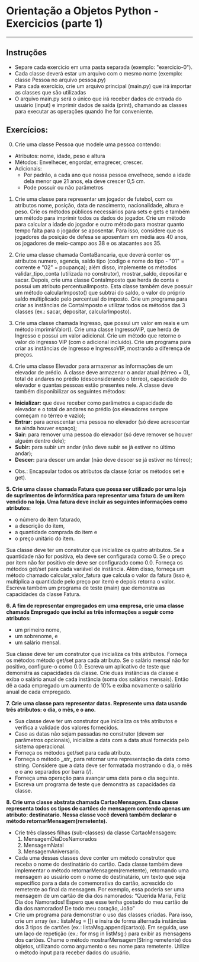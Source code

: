 # Orientação a Objetos Python - Exercicios (parte 1)
---

## Instruções

* Separe cada exercício em uma pasta separada (exemplo: "exercicio-0").
* Cada classe deverá estar um arquivo com o mesmo nome (exemplo: classe Pessoa no arquivo pessoa.py)
* Para cada exercício, crie um arquivo principal (main.py) que irá importar as classes que são utilizadas
* O arquivo main.py será o único que irá receber dados de entrada do usuário (input) e imprimir dados de saída (print), chamando as classes para executar as operações quando lhe for conveniente.

## Exercícios:

0. Crie uma classe Pessoa que modele uma pessoa contendo: 
- Atributos: nome, idade, peso e altura 
- Métodos: Envelhecer, engordar, emagrecer, crescer. 
- Adicionais:
  - Por padrão, a cada ano que nossa pessoa envelhece, sendo a idade dela menor que 21 anos, ela deve crescer 0,5 cm.
  - Pode possuir ou não parâmetros
  
1. Crie uma classe para representar um jogador de futebol, com os atributos nome, posição, data de nascimento, nacionalidade, altura e peso. Crie os métodos públicos necessários para sets e gets e também um método para imprimir todos os dados do jogador. Crie um método para calcular a idade do jogador e outro método para mostrar quanto tempo falta para o jogador se aposentar. Para isso, considere que os jogadores da posição de defesa se aposentam em média aos 40 anos, os jogadores de meio-campo aos 38 e os atacantes aos 35.

2. Crie uma classe chamada ContaBancaria, que deverá conter os atributos numero, agencia, saldo tipo (codigo e nome do tipo - "01" = corrente e "02" = poupança); além disso, implemente os métodos validar_tipo_conta (utilizada no construtor), mostrar_saldo, depositar e sacar. Depois, crie uma classe ContaImposto que herda de conta e possui um atributo percentualImposto. Esta classe também deve possuir um método calcularImposto() que subtrai do saldo, o valor do próprio saldo multiplicado pelo percentual do imposto. Crie um programa para criar as instâncias de ContaImposto e utilizar todos os métodos das 3 classes (ex.: sacar, depositar, calcularImposto).

3. Crie uma classe chamada Ingresso, que possui um valor em reais e um método imprimirValor(). Crie uma classe IngressoVIP, que herda de Ingresso e possui um valor adicional. Crie um método que retorne o valor do ingresso VIP (com o adicional incluído). Crie um programa para criar as instâncias de Ingresso e IngressoVIP, mostrando a diferença de preços.

4. Crie uma classe Elevador para armazenar as informações de um elevador de prédio. A classe deve armazenar o andar atual (térreo = 0), total de andares no prédio (desconsiderando o térreo), capacidade do elevador e quantas pessoas estão presentes nele. A classe deve também disponibilizar os seguintes métodos:
  * **Inicializar:** que deve receber como parâmetros a capacidade do elevador e o total de andares no prédio (os elevadores sempre começam no térreo e vazio);
  * **Entrar:** para acrescentar uma pessoa no elevador (só deve acrescentar se ainda houver espaço);
  * **Sair:** para remover uma pessoa do elevador (só deve remover se houver alguém dentro dele);
  * **Subir:** para subir um andar (não deve subir se já estiver no último andar);
  * **Descer:** para descer um andar (não deve descer se já estiver no térreo);
  - Obs.: Encapsular todos os atributos da classe (criar os métodos set e get).
  
**5. Crie uma classe chamada Fatura que possa ser utilizado por uma loja de suprimentos de informática para representar uma fatura de um item vendido na loja. Uma fatura deve incluir as seguintes informações como atributos:**
  * o número do item faturado,
  * a descrição do item,
  * a quantidade comprada do item e
  * o preço unitário do item.

  Sua classe deve ter um construtor que inicialize os quatro atributos. Se a quantidade não for positiva, ela deve ser configurada como 0. Se o preço por item não for positivo ele deve ser configurado como 0.0. Forneça os métodos get/set para cada variável de instância. Além disso, forneça um método chamado calcular_valor_fatura que calcula o valor da fatura (isso é, multiplica a quantidade pelo preço por item) e depois retorna o valor. Escreva também um programa de teste (main) que demonstra as capacidades da classe Fatura.

**6. A fim de representar empregados em uma empresa, crie uma classe chamada Empregado que inclui as três informações a seguir como atributos:**
  * um primeiro nome,
  * um sobrenome, e
  * um salário mensal.

  Sua classe deve ter um construtor que inicializa os três atributos. Forneça os métodos método get/set para cada atributo. Se o salário mensal não for positivo, configure-o como 0.0. Escreva um aplicativo de teste que demonstra as capacidades da classe. Crie duas instâncias da classe e exiba o salário anual de cada instância (soma dos salários mensais). Então dê a cada empregado um aumento de 10% e exiba novamente o salário anual de cada empregado.

**7. Crie uma classe para representar datas. Represente uma data usando três atributos: o dia, o mês, e o ano.**
  * Sua classe deve ter um construtor que inicializa os três atributos e verifica a validade dos valores fornecidos.
  * Caso as datas não sejam passadas no construtor (devem ser parâmetros opcionais), inicialize a data com a data atual fornecida pelo sistema operacional.
  * Forneça os métodos get/set para cada atributo.
  * Forneça o método \__str__ para retornar uma representação da data como string. Considere que a data deve ser formatada mostrando o dia, o mês e o ano separados por barra (/).
  * Forneça uma operação para avançar uma data para o dia seguinte.
  * Escreva um programa de teste que demonstra as capacidades da classe.


**8. Crie uma classe abstrata chamada CartaoMensagem. Essa classe representa todos os tipos de cartões de mensagem contendo apenas um atributo: destinatario. Nessa classe você deverá também declarar o método retornarMensagem(remetente).**
  * Crie três classes filhas (sub-classes) da classe CartaoMensagem:
      1. MensagemDiaDosNamorados
      2. MensagemNatal
      3. MensagemAniversario.
  * Cada uma dessas classes deve conter um método construtor que receba o nome do destinatário do cartão. Cada classe também deve implementar o método retornarMensagem(remetente), retornando uma mensagem ao usuário com o nome do destinatário, um texto que seja específico para a data de comemorativa do cartão, acrescido do remetente ao final da mensagem. Por exemplo, essa poderia ser uma mensagem de um cartão de dia dos namorados:
    “Querida Maria,
    Feliz Dia dos Namorados!
    Espero que esse tenha gostado do meu cartão de dia dos namorados! De todo meu coração, João”
  * Crie um programa para demonstrar o uso das classes criadas. Para isso, crie um array (ex.: listaMsg = []) e insira de forma alternada instâncias dos 3 tipos de cartões (ex.: listaMsg.append(cartao)). Em seguida, use um laço de repetição (ex.: for msg in listMsg:) para exibir as mensagens dos cartões. Chame o método mostrarMensagem(String remetente) dos objetos, utilizando como argumento o seu nome para remetente. Utilize o método input para receber dados do usuário.
